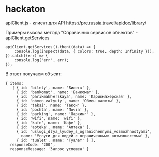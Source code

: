 # hackaton

apiClient.js - клиент для API https://pre.russia.travel/apidoc/library/

Примеры вызова метода "Справочник сервисов объектов" - apiClient.getServices
```
apiClient.getServices().then((data) => {
    console.log(inspect(data, { colors: true, depth: Infinity }));
}).catch((err) => {
    console.log('err', err);
});
```

В ответ получаем объект:
```
{ items: 
   [ { id: 'bilety', name: 'Билеты' },
     { id: 'bankomat', name: 'Банкомат' },
     { id: 'parikmakherskaya', name: 'Парикмахерская' },
     { id: 'obmen_valyuty', name: 'Обмен валюты' },
     { id: 'taksi', name: 'Такси' },
     { id: 'pochta', name: 'Почта' },
     { id: 'parking', name: 'Паркинг' },
     { id: 'wifi', name: 'wifi' },
     { id: 'kafe', name: 'Кафе' },
     { id: 'apteka', name: 'Аптека' },
     { id: 'uslugi_dlya_lyudey_s_ogranichennymi_vozmozhnostyami',
       name: 'Услуги для людей с ограниченными возможностями' },
     { id: 'tualet', name: 'Туалет' } ],
  responseCode: '200',
  responseMessage: 'Запрос успешен' }
```
